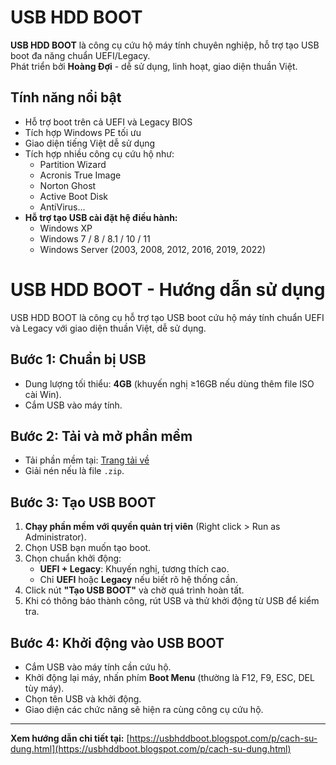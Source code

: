 # USB HDD BOOT

**USB HDD BOOT** là công cụ cứu hộ máy tính chuyên nghiệp, hỗ trợ tạo USB boot đa năng chuẩn UEFI/Legacy.  
Phát triển bởi **Hoàng Đợi** - dễ sử dụng, linh hoạt, giao diện thuần Việt.

## Tính năng nổi bật

- Hỗ trợ boot trên cả UEFI và Legacy BIOS
- Tích hợp Windows PE tối ưu
- Giao diện tiếng Việt dễ sử dụng
- Tích hợp nhiều công cụ cứu hộ như:
  - Partition Wizard
  - Acronis True Image
  - Norton Ghost
  - Active Boot Disk
  - AntiVirus...
- **Hỗ trợ tạo USB cài đặt hệ điều hành:**
  - Windows XP
  - Windows 7 / 8 / 8.1 / 10 / 11
  - Windows Server (2003, 2008, 2012, 2016, 2019, 2022)
 
# USB HDD BOOT - Hướng dẫn sử dụng

USB HDD BOOT là công cụ hỗ trợ tạo USB boot cứu hộ máy tính chuẩn UEFI và Legacy với giao diện thuần Việt, dễ sử dụng.

## Bước 1: Chuẩn bị USB

- Dung lượng tối thiểu: **4GB** (khuyến nghị ≥16GB nếu dùng thêm file ISO cài Win).
- Cắm USB vào máy tính.

## Bước 2: Tải và mở phần mềm

- Tải phần mềm tại: [Trang tải về](https://github.com/usbhddboot/USB-HDD-BOOT/releases/)
- Giải nén nếu là file `.zip`.

## Bước 3: Tạo USB BOOT

1. **Chạy phần mềm với quyền quản trị viên** (Right click > Run as Administrator).
2. Chọn USB bạn muốn tạo boot.
3. Chọn chuẩn khởi động:
   - **UEFI + Legacy**: Khuyến nghị, tương thích cao.
   - Chỉ **UEFI** hoặc **Legacy** nếu biết rõ hệ thống cần.
4. Click nút **"Tạo USB BOOT"** và chờ quá trình hoàn tất.
5. Khi có thông báo thành công, rút USB và thử khởi động từ USB để kiểm tra.

## Bước 4: Khởi động vào USB BOOT

- Cắm USB vào máy tính cần cứu hộ.
- Khởi động lại máy, nhấn phím **Boot Menu** (thường là F12, F9, ESC, DEL tùy máy).
- Chọn tên USB và khởi động.
- Giao diện các chức năng sẽ hiện ra cùng công cụ cứu hộ.

---

**Xem hướng dẫn chi tiết tại:** [https://usbhddboot.blogspot.com/p/cach-su-dung.html](https://usbhddboot.blogspot.com/p/cach-su-dung.html)
